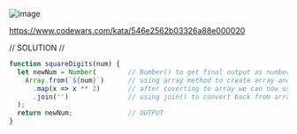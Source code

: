![image](https://github.com/user-attachments/assets/c2757064-5c95-4fc0-a036-b984662869e2)

https://www.codewars.com/kata/546e2562b03326a88e000020 

// SOLUTION //
```javascript
function squareDigits(num) {
  let newNum = Number(        // Number() to get final output as number 
    Array.from(`${num}`)      // using array method to create array and using template literal to convert number to string
      .map(x => x ** 2)       // after coverting to array we can now use array method, .map() to square one by one
      .join('')               // using join() to convert back from array to string
  );
  return newNum;              // OUTPUT
}
```

